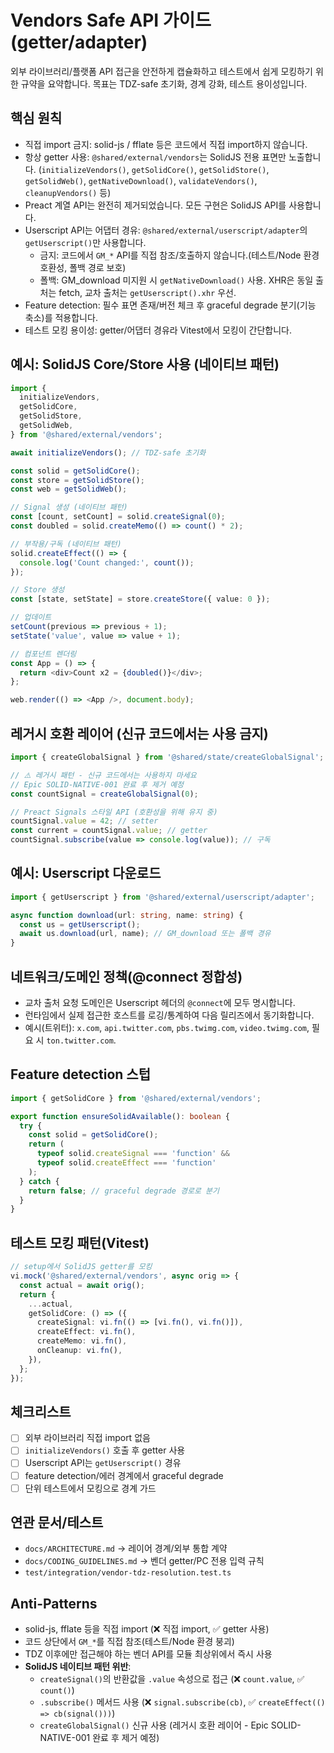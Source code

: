 # Vendors Safe API 가이드 (getter/adapter)

외부 라이브러리/플랫폼 API 접근을 안전하게 캡슐화하고 테스트에서 쉽게 모킹하기
위한 규약을 요약합니다. 목표는 TDZ-safe 초기화, 경계 강화, 테스트 용이성입니다.

## 핵심 원칙

- 직접 import 금지: solid-js / fflate 등은 코드에서 직접 import하지 않습니다.
- 항상 getter 사용: `@shared/external/vendors`는 SolidJS 전용 표면만 노출합니다.
  (`initializeVendors()`, `getSolidCore()`, `getSolidStore()`, `getSolidWeb()`,
  `getNativeDownload()`, `validateVendors()`, `cleanupVendors()` 등)
- Preact 계열 API는 완전히 제거되었습니다. 모든 구현은 SolidJS API를 사용합니다.
- Userscript API는 어댑터 경유: `@shared/external/userscript/adapter`의
  `getUserscript()`만 사용합니다.
  - 금지: 코드에서 `GM_*` API를 직접 참조/호출하지 않습니다.(테스트/Node 환경
    호환성, 폴백 경로 보호)
  - 폴백: GM_download 미지원 시 `getNativeDownload()` 사용. XHR은 동일 출처는
    fetch, 교차 출처는 `getUserscript().xhr` 우선.
- Feature detection: 필수 표면 존재/버전 체크 후 graceful degrade 분기(기능
  축소)를 적용합니다.
- 테스트 모킹 용이성: getter/어댑터 경유라 Vitest에서 모킹이 간단합니다.

## 예시: SolidJS Core/Store 사용 (네이티브 패턴)

```ts
import {
  initializeVendors,
  getSolidCore,
  getSolidStore,
  getSolidWeb,
} from '@shared/external/vendors';

await initializeVendors(); // TDZ-safe 초기화

const solid = getSolidCore();
const store = getSolidStore();
const web = getSolidWeb();

// Signal 생성 (네이티브 패턴)
const [count, setCount] = solid.createSignal(0);
const doubled = solid.createMemo(() => count() * 2);

// 부작용/구독 (네이티브 패턴)
solid.createEffect(() => {
  console.log('Count changed:', count());
});

// Store 생성
const [state, setState] = store.createStore({ value: 0 });

// 업데이트
setCount(previous => previous + 1);
setState('value', value => value + 1);

// 컴포넌트 렌더링
const App = () => {
  return <div>Count x2 = {doubled()}</div>;
};

web.render(() => <App />, document.body);
```

## 레거시 호환 레이어 (신규 코드에서는 사용 금지)

```ts
import { createGlobalSignal } from '@shared/state/createGlobalSignal';

// ⚠️ 레거시 패턴 - 신규 코드에서는 사용하지 마세요
// Epic SOLID-NATIVE-001 완료 후 제거 예정
const countSignal = createGlobalSignal(0);

// Preact Signals 스타일 API (호환성을 위해 유지 중)
countSignal.value = 42; // setter
const current = countSignal.value; // getter
countSignal.subscribe(value => console.log(value)); // 구독
```

## 예시: Userscript 다운로드

```ts
import { getUserscript } from '@shared/external/userscript/adapter';

async function download(url: string, name: string) {
  const us = getUserscript();
  await us.download(url, name); // GM_download 또는 폴백 경유
}
```

## 네트워크/도메인 정책(@connect 정합성)

- 교차 출처 요청 도메인은 Userscript 헤더의 `@connect`에 모두 명시합니다.
- 런타임에서 실제 접근한 호스트를 로깅/통계하여 다음 릴리즈에서 동기화합니다.
- 예시(트위터): `x.com`, `api.twitter.com`, `pbs.twimg.com`, `video.twimg.com`,
  필요 시 `ton.twitter.com`.

## Feature detection 스텁

```ts
import { getSolidCore } from '@shared/external/vendors';

export function ensureSolidAvailable(): boolean {
  try {
    const solid = getSolidCore();
    return (
      typeof solid.createSignal === 'function' &&
      typeof solid.createEffect === 'function'
    );
  } catch {
    return false; // graceful degrade 경로로 분기
  }
}
```

## 테스트 모킹 패턴(Vitest)

```ts
// setup에서 SolidJS getter를 모킹
vi.mock('@shared/external/vendors', async orig => {
  const actual = await orig();
  return {
    ...actual,
    getSolidCore: () => ({
      createSignal: vi.fn(() => [vi.fn(), vi.fn()]),
      createEffect: vi.fn(),
      createMemo: vi.fn(),
      onCleanup: vi.fn(),
    }),
  };
});
```

## 체크리스트

- [ ] 외부 라이브러리 직접 import 없음
- [ ] `initializeVendors()` 호출 후 getter 사용
- [ ] Userscript API는 `getUserscript()` 경유
- [ ] feature detection/에러 경계에서 graceful degrade
- [ ] 단위 테스트에서 모킹으로 경계 가드

## 연관 문서/테스트

- `docs/ARCHITECTURE.md` → 레이어 경계/외부 통합 계약
- `docs/CODING_GUIDELINES.md` → 벤더 getter/PC 전용 입력 규칙
- `test/integration/vendor-tdz-resolution.test.ts`

## Anti-Patterns

- solid-js, fflate 등을 직접 import (❌ 직접 import, ✅ getter 사용)
- 코드 상단에서 `GM_*`를 직접 참조(테스트/Node 환경 붕괴)
- TDZ 이후에만 접근해야 하는 벤더 API를 모듈 최상위에서 즉시 사용
- **SolidJS 네이티브 패턴 위반**:
  - `createSignal()`의 반환값을 `.value` 속성으로 접근 (❌ `count.value`, ✅
    `count()`)
  - `.subscribe()` 메서드 사용 (❌ `signal.subscribe(cb)`, ✅
    `createEffect(() => cb(signal()))`)
  - `createGlobalSignal()` 신규 사용 (레거시 호환 레이어 - Epic SOLID-NATIVE-001
    완료 후 제거 예정)

